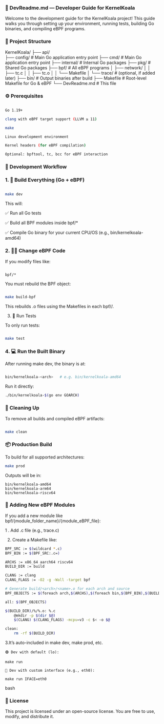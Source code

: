### 📘 DevReadme.md — Developer Guide for KernelKoala


Welcome to the development guide for the KernelKoala project! This guide walks you through setting up your environment, running tests, building Go binaries, and compiling eBPF programs.

### 🧱 Project Structure

KernelKoala/
├── api/  
├── config/          # Main Go application entry point
├── cmd/             # Main Go application entry point
├── internal/        # Internal Go packages
├── pkg/             # Shared Go packages
├── bpf/             # All eBPF programs
│   ├── network/
│   │   ├── tc.c
│   │   ├── tc.o
│   │   └── Makefile
│   └── trace/       # (optional, if added later)
├── bin/             # Output binaries after build
├── Makefile         # Root-level Makefile for Go & eBPF
└── DevReadme.md     # This file


### ⚙️ Prerequisites

```bash

Go 1.19+

clang with eBPF target support (LLVM ≥ 11)

make

Linux development environment

Kernel headers (for eBPF compilation)

Optional: bpftool, tc, bcc for eBPF interaction

```

### 🚀 Development Workflow


### 1. 🔨 Build Everything (Go + eBPF)

```bash

make dev

```

This will:


✅ Run all Go tests

✅ Build all BPF modules inside bpf/*

✅ Compile Go binary for your current CPU/OS (e.g., bin/kernelkoala-amd64)

### 2. 👨‍💻 Change eBPF Code

If you modify files like:

```bash

bpf/*

```

You must rebuild the BPF object:

``` bash

make build-bpf

```

This rebuilds .o files using the Makefiles in each bpf/<module>/.

3. 🧪 Run Tests

To only run tests:

```bash

make test

```

### 4. 💻 Run the Built Binary

After running make dev, the binary is at:

```bash

bin/kernelkoala-<arch>   # e.g. bin/kernelkoala-amd64

```

Run it directly:

```bash
./bin/kernelkoala-$(go env GOARCH)
```

### 🧼 Cleaning Up


To remove all builds and compiled eBPF artifacts:

```bash

make clean

```

### 📦 Production Build

To build for all supported architectures:

```bash
make prod
```

Outputs will be in:

```
bin/kernelkoala-amd64
bin/kernelkoala-arm64
bin/kernelkoala-riscv64

```

### 🧩 Adding New eBPF Modules
If you add a new module like bpf/{module_folder_name}/{module_eBPF_file}:

1 . Add .c file (e.g., trace.c)

2. Create a Makefile like:
```bash
BPF_SRC := $(wildcard *.c)
BPF_BIN := $(BPF_SRC:.c=)

ARCHS := x86_64 aarch64 riscv64
BUILD_DIR := build

CLANG := clang
CLANG_FLAGS := -O2 -g -Wall -target bpf

# Generate build/<arch>/<name>.o for each arch and source
BPF_OBJECTS := $(foreach arch,$(ARCHS),$(foreach bin,$(BPF_BIN),$(BUILD_DIR)/$(arch)/$(bin).o))

all: $(BPF_OBJECTS)

$(BUILD_DIR)/%/%.o: %.c
	@mkdir -p $(dir $@)
	$(CLANG) $(CLANG_FLAGS) -mcpu=v3 -c $< -o $@

clean:
	rm -rf $(BUILD_DIR)


```

3.It’s auto-included in make dev, make prod, etc.

```run setup
🟢 Dev with default (lo):

make run

```

```run setup
🔵 Dev with custom interface (e.g., eth0):

make run IFACE=eth0

```
bash
### 🪪 License

This project is licensed under an open-source license. You are free to use, modify, and distribute it.



